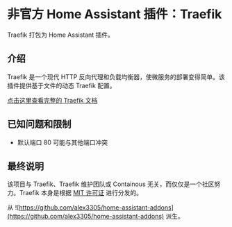 # 非官方 Home Assistant 插件：Traefik

Traefik 打包为 Home Assistant 插件。

## 介绍

Traefik 是一个现代 HTTP 反向代理和负载均衡器，使微服务的部署变得简单。该插件提供基于文件的动态 Traefik 配置。

[点击这里查看完整的 Traefik 文档](https://docs.traefik.io/)

## 已知问题和限制

- 默认端口 80 可能与其他端口冲突

## 最终说明

该项目与 Traefik、Traefik 维护团队或 Containous 无关，而仅仅是一个社区努力。Traefik 本身是根据 [MIT 许可证](https://github.com/containous/traefik/blob/master/LICENSE.md) 进行分发的。

从 ![https://github.com/alex3305/home-assistant-addons](https://github.com/alex3305/home-assistant-addons) 派生。